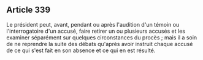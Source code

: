 Article 339
----
Le président peut, avant, pendant ou après l'audition d'un témoin ou
l'interrogatoire d'un accusé, faire retirer un ou plusieurs accusés et les
examiner séparément sur quelques circonstances du procès ; mais il a soin de ne
reprendre la suite des débats qu'après avoir instruit chaque accusé de ce qui
s'est fait en son absence et ce qui en est résulté.
